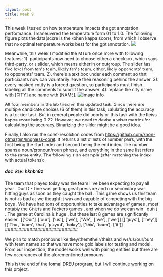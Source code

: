 ```yaml
---
layout: post
title: Week 9
---
```


This week I tested on how temperature impacts the gpt annotation performance. I maneuvered the temperature form 0.1 to 1.0. The following figure plots the data(score is the kohen kappa score), from which I observe that no optimal temperature works best for the gpt annotation.
<img src="/Users/yuki/Desktop/Yuki-Zang.github.io/images/performance_by_temp.png">

Meanwhile, this week I modified the MTurk once more with following features:
1). participants now need to choose either a checkbox, which says third-party, or a slider, which means either in or outgroup. The slider has five level from fan's team, likely fan's team, either, likely opponents' team, to opponents' team.
2). there's a text box under each comment so that participants now can voluntarily leave their reasoning behind the answer.
3). every masked entity is a forced question, so participants must finish labeling all the comments to submit the answer.
4). replace the city name with [CITY] and name with [NAME].
![image info](/Users/yuki/Desktop/Yuki-Zang.github.io/images/UIexample.png)

All four members in the lab tried on this updated task. Since there are multiple candicate choices (6 of them) in this task, calulating the accuracy is a trickier task. But in general people did poorly on this task with the fleiss kappa score being 0.22. However, we need to devise a wiser metrics for calculating the accuracy. Binarizing the slider might be a good idea.

Finally, I also ran the coref-resolution codes from https://github.com/shon-otmazgin/lingmess-coref. It returns a list of lists of number pairs, with the first being the start index and second being the end index. The number spans a noun/pronoun/noun phrase, and everything in the same list refers to the same entity. The following is an example (after matching the index with actual tokens):

##### doc_key: hknbn8z
The team that played today was the team I 've been expecting to pay all year .   Our D - Line was getting great pressure and our secondary was hitting guys as soon as they caught the ball . This game shows us this team is not as bad as we thought it was and capable of competing with the big boys .   We have had tons of opportunities to take advantage of games , most notably the Chiefs and Packers games , and when we do we can win ( duh ) . The game at Carolina is huge , but these last 8 games are significantly easier .
[['Our'], ['our'], ['us'], ['we'], ['We'], ['we'], ['we']]
[['guys'], ['they']]
[['The', 'team', 'that', 'played', 'today'], ['this', 'team'], ['it']]
###########################

We plan to match pronouns like they/them/their/theirs and we/us/our/ours with team names so that we have more gold labels for testing and model. From our inspection, the model works well with pairing entities but there are few occurances of the aforementioned pronouns.


This is the end of the formal DREU program, but I will continue working on this project.
